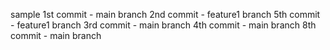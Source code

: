 sample
1st commit -  main branch
2nd commit - feature1 branch
5th commit - feature1 branch
3rd commit - main branch
4th commit - main branch
8th commit - main branch